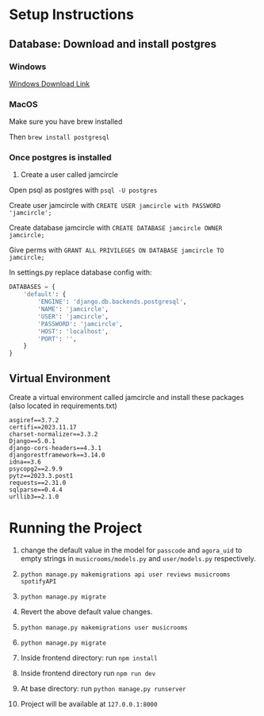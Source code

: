 # Setup Instructions

## Database: Download and install postgres

### Windows

[Windows Download Link](https://www.postgresql.org/download/windows/)

### MacOS

Make sure you have brew installed

Then `brew install postgresql`

### Once postgres is installed

1. Create a user called jamcircle

Open psql as postgres with `psql -U postgres`

Create user jamcircle with `CREATE USER jamcircle with PASSWORD 'jamcircle';`

Create database jamcircle with `CREATE DATABASE jamcircle OWNER jamcircle;`

Give perms with `GRANT ALL PRIVILEGES ON DATABASE jamcircle TO jamcircle;`

In settings.py replace database config with:

```python
DATABASES = {
    'default': {
        'ENGINE': 'django.db.backends.postgresql',
        'NAME': 'jamcircle',
        'USER': 'jamcircle',
        'PASSWORD': 'jamcircle',
        'HOST': 'localhost',
        'PORT': '',
    }
}
```

## Virtual Environment

Create a virtual environment called jamcircle and install these packages (also located in requirements.txt)

```
asgiref==3.7.2
certifi==2023.11.17
charset-normalizer==3.3.2
Django==5.0.1
django-cors-headers==4.3.1
djangorestframework==3.14.0
idna==3.6
psycopg2==2.9.9
pytz==2023.3.post1
requests==2.31.0
sqlparse==0.4.4
urllib3==2.1.0
```

# Running the Project

1. change the default value in the model for `passcode` and `agora_uid` to empty strings in `musicrooms/models.py` and `user/models.py` respectively.
1. `python manage.py makemigrations api user reviews musicrooms spotifyAPI`
1. `python manage.py migrate`
1. Revert the above default value changes.

1. `python manage.py makemigrations user musicrooms`
1. `python manage.py migrate`
1. Inside frontend directory: run `npm install`
1. Inside frontend directory run `npm run dev`
1. At base directory: run `python manage.py runserver`
1. Project will be available at `127.0.0.1:8000`

<!-- 1. Run `python manage.py makemigrations`
1. Run `python manage.py migrate`
1. Run `python manage.py runserver`
1. Inside frontend directory: run `npm install`
1. Inside frontend directory: run `npm run dev` -->
